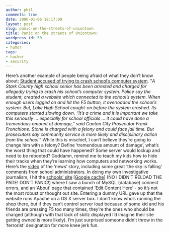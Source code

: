 ```yaml
---
author: phil
comments: true
date: 2006-01-06 18:17:00
layout: post
slug: panic-on-the-streets-of-uniontown
title: Panic on the streets of Uniontown!
wordpress_id: 50
categories:
- humor
tags:
- hacker
- security
---
```


Here’s another example of people being afraid of what they don’t know about; [Student accused of trying to crash school’s computer system](http://www.wkyc.com/akron/akron_article.aspx?storyid=45721).  ”_A Stark County high school senior has been arrested and charged for allegedly trying to crash his school’s computer system. Police say the student, created a website which connected to the school’s system. When enough users logged on and hit the F5 button, it overloaded the school’s system. But, Lake High School caught-on before the system crashed. Its computers started slowing down. “It’s a crime and it is important we take this seriously … especially for school officials … it could have done a tremendous amount of damage,” said Canton City Prosecutor Frank Fronchione. Stone is charged with a felony and could face jail time. But prosecutors say community service is more likely and disciplinary action from the school_.”  While this is mischief, I can’t believe they’re going to change him with a felony?  Define ‘tremendous amount of damage’, what’s the worst thing that could have happened?  Some server would lockup and need to be rebooted?  Goddamn, remind me to teach my kids how to hide their tracks when they’re learning how computers and networking works.  Here’s the [video](http://www.wkyc.com/video/player.aspx?aid=18650&sid=45721&bw=) of the ‘news’ story, including some great ‘the sky is falling’ comments from school administrators.  In doing my own investigative journalism, I hit the [schools’ site](http://lake.stark.k12.oh.us/) [[Google cache](http://64.233.167.104/search?q=cache:fibEIpY6TtgJ:lake.stark.k12.oh.us/+&hl=en)] (NO I DIDN’T RELOAD THE PAGE! DON’T PANIC!) where I saw a bunch of MySQL (database) connect errors, and an ‘About’ page that contained ‘Edit Content Here’ - so it’s not the most robust or thought out site.  Entering a dummy URL gave up that the website runs Apache on a OS X server box.  I don’t know who’s running the shop there, but if they can’t control server load because of some kid and his friends are pressing F5 too many times, they’re the ones who should be charged (although with that lack of skillz displayed I’d imagine their site getting owned is more likely).  I’m just surprised someone didn’t throw in the ‘terrorist’ designation for more knee jerk fun.
